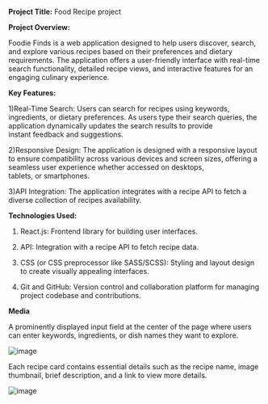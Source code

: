 **Project Title:** Food Recipe project

**Project Overview:**

Foodie Finds is a web application designed to help users discover, search, and explore various recipes based on their preferences and dietary requirements. 
The application offers a user-friendly interface with real-time search functionality, detailed recipe views, and interactive features for an engaging culinary experience.


**Key Features:**

1)Real-Time Search: Users can search for recipes using keywords, ingredients, or dietary preferences. As users type their search queries, the application dynamically updates the search results to provide     
                    instant feedback and suggestions.

2)Responsive Design: The application is designed with a responsive layout to ensure compatibility across various devices and screen sizes, offering a seamless user experience whether accessed on desktops,       
                     tablets, or smartphones.

3)API Integration: The application integrates with a recipe API  to fetch a diverse collection of recipes availability.



**Technologies Used:**

1) React.js: Frontend library for building user interfaces.

2) API: Integration with a recipe API to fetch recipe data.

3) CSS (or CSS preprocessor like SASS/SCSS): Styling and layout design to create visually appealing interfaces.

4) Git and GitHub: Version control and collaboration platform for managing project codebase and contributions.


**Media**

A prominently displayed input field at the center of the page where users can enter keywords, ingredients, or dish names they want to explore.

![image](https://github.com/ck2135/food-recipe/assets/59825064/1af3a0f8-6ddf-43d1-842f-0dd3d12bd946)

Each recipe card contains essential details such as the recipe name, image thumbnail, brief description, and a link to view more details.

![image](https://github.com/ck2135/food-recipe/assets/59825064/16b746c6-fdd5-45ce-8945-76fe0dffa679)
